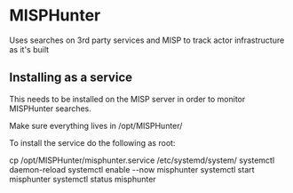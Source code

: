 # MISPHunter
Uses searches on 3rd party services and MISP to track actor infrastructure as it's built

## Installing as a service

This needs to be installed on the MISP server in order to monitor MISPHunter searches.

Make sure everything lives in /opt/MISPHunter/

To install the service do the following as root:

cp /opt/MISPHunter/misphunter.service /etc/systemd/system/
systemctl daemon-reload
systemctl enable --now misphunter
systemctl start misphunter
systemctl status misphunter

